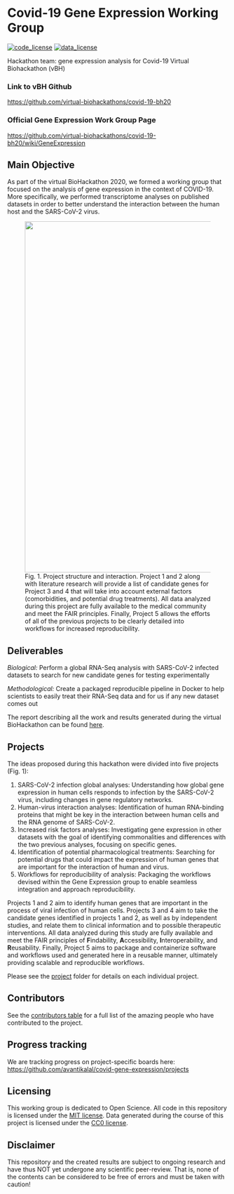# Covid-19 Gene Expression Working Group

[![code_license](https://img.shields.io/badge/License-MIT-yellow.svg)](https://opensource.org/licenses/MIT)
[![data_license](https://img.shields.io/badge/License-CC0%201.0-lightgrey.svg)](http://creativecommons.org/publicdomain/zero/1.0/)

Hackathon team: gene expression analysis for Covid-19 Virtual Biohackathon (vBH)

### Link to vBH Github
https://github.com/virtual-biohackathons/covid-19-bh20
### Official Gene Expression Work Group Page
https://github.com/virtual-biohackathons/covid-19-bh20/wiki/GeneExpression

## Main Objective
As part of the virtual BioHackathon 2020, we formed a working group that focused on the analysis of gene expression in the context of COVID-19. More specifically, we performed transcriptome analyses on published datasets in order to better understand the interaction between the human host and the SARS-CoV-2 virus.

<figure>
  <img src="https://github.com/avantikalal/covid-gene-expression/blob/master/Overview.jpeg" width="800">
  <figcaption>Fig. 1. Project structure and interaction. Project 1 and 2 along with literature research will provide a list of candidate genes for Project 3 and 4 that will take into account external factors (comorbidities, and potential drug treatments). All data analyzed during this project are fully available to the medical community and meet the FAIR principles. Finally, Project 5 allows the efforts of all of the previous projects to be clearly detailed into workflows for increased reproducibility.</figcaption>
</figure>

## Deliverables
_Biological:_ Perform a global RNA-Seq analysis with SARS-CoV-2 infected datasets to search for new candidate genes for testing experimentally

_Methodological:_ Create a packaged reproducible pipeline in Docker to help scientists to easily treat their RNA-Seq data and for us if any new dataset comes out

The report describing all the work and results generated during the virtual BioHackathon can be found [here](report/paper.pdf).

## Projects

The ideas proposed during this hackathon were divided into five projects (Fig. 1):

1. SARS-CoV-2 infection global analyses: Understanding how global gene expression in human cells responds to infection by the SARS-CoV-2 virus, including changes in gene regulatory networks.
2. Human-virus interaction analyses: Identification of human RNA-binding proteins that might be key in the interaction between human cells and the RNA genome of SARS-CoV-2.
3. Increased risk factors analyses: Investigating gene expression in other datasets with the goal of identifying commonalities and differences with the two previous analyses, focusing on specific genes.
4. Identification of potential pharmacological treatments: Searching for potential drugs that could impact the expression of human genes that are important for the interaction of human and virus.
5. Workflows for reproducibility of analysis: Packaging the workflows devised within the Gene Expression group to enable seamless integration and approach reproducibility. 

Projects 1 and 2 aim to identify human genes that are important in the process of viral infection of human cells. Projects 3 and 4 aim to take the candidate genes identified in projects 1 and 2, as well as by independent studies, and relate them to clinical information and to possible therapeutic interventions. All data analyzed during this study are fully available and meet the FAIR principles of **F**indability, **A**ccessibility, **I**nteroperability, and **R**eusability. Finally, Project 5 aims to package and containerize software and workflows used and generated here in a reusable manner, ultimately providing scalable and reproducible workflows.

Please see the [project](project) folder for details on each individual project.

## Contributors
See the [contributors table](contributors.md) for a full list of the amazing people who have 
contributed to the project.

## Progress tracking
We are tracking progress on project-specific boards here: https://github.com/avantikalal/covid-gene-expression/projects

## Licensing
This working group is dedicated to Open Science. All code in this repository is licensed under the
[MIT license](LICENSE.md). Data generated during the course of this project is licensed under the
[CC0 license](DATA_LICENSE.md).

## Disclaimer
This repository and the created results are subject to ongoing research and have thus NOT yet undergone any scientific peer-review. That is, none of the contents can be considered to be free of errors and must be taken with caution!
